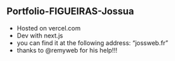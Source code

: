 ## Portfolio-FIGUEIRAS-Jossua
- Hosted on vercel.com
- Dev with next.js
- you can find it at the following address: “jossweb.fr”
- thanks to @remyweb for his help!!!

